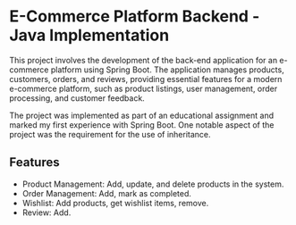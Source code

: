# E-Commerce Platform Backend - Java Implementation

This project involves the development of the back-end application for an e-commerce platform using Spring Boot. The application manages products, customers, orders, and reviews, providing essential features for a modern e-commerce platform, such as product listings, user management, order processing, and customer feedback.

The project was implemented as part of an educational assignment and marked my first experience with Spring Boot. One notable aspect of the project was the requirement for the use of inheritance.

## Features

- Product Management: Add, update, and delete products in the system.
- Order Management: Add, mark as completed.
- Wishlist: Add products, get wishlist items, remove.
- Review: Add.
